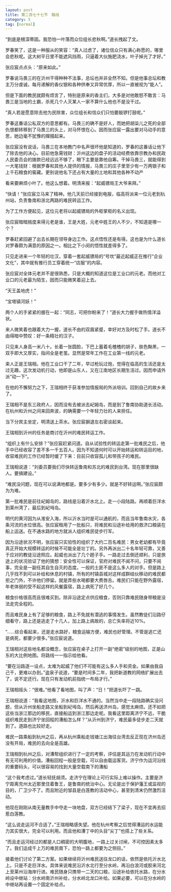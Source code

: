 ```yaml
---
layout: post
title: 第二百七十七节　路线
category: 5
tag: [normal]
---
```


“到底是根深蒂固。我恐怕一叶落而众位组长悲秋啊。”道长拽起了文。

罗春笑了，这是一种服从的笑容：“真人过虑了，诸位信众只有满心称愿的，哪里会悲秋呢。这大树平日里不能遮风挡雨，只逼着大伙施肥浇水，叶子掉光了才好。”

张应宸点点头：“原来如此。”

罗春说马畏三的在沂州干得种种不法事，总坛也并非全然不知。但是他事总坛和教主万分虔诚，每月递解的香仪银和各种供奉又异常优厚，所以一直被视为“能人”。

但是下面的教民就颇有烦言了，特别是原来的香主们，大多是对他敢怒不敢言：马畏三是当地的土霸，杀死几个人灭某人一家不算什么他也不是没干过。

“真人若是愿意除去他为民除害，众位组长和信众们只怕要敲锣打鼓呢。”

罗春这番话公私双方的意思都有。马畏三的确不是好人，而她把胡柒儿之死的全部仇恨都转移到了马畏三的头上，对马怀恨在心。因而张应宸一露出要对马动手的意思，她边毫不犹豫的撺掇起来。

张应宸没有说话，马畏三在本地教门中名声很坏他是知道的，罗春的这番话让他下了除去他的决心。目前他急需钱财：沂州这边的盘子的活动经费依靠宗教办和民政人民委员会的拨款已经远远不够了，眼下主要是靠他自筹。干掉马畏三，就能得到一大笔钱财：根据罗春和其他人提供的情报，马畏三的庄子里至少有一万两银子和上千石粮食的窖藏。更别说他名下还占有大量的土地和其他各种不动产

看来要麻烦小叶了。他这么想着。明清来报：“起威镖局王大爷来拜。”

“快请！”张应宸立马来了精神。他几天前已经接到电报，临高将派来一位元老到杭州站，负责鲁南和浙北两路的难民转运工作。

为了工作方便起见，这位元老将以起威镖局的外柜掌柜的名义出现。

张应宸暗暗揣度来得元老是谁，王是大姓，元老中姓王的人不少，不知道是哪一个？

罗春赶紧回避了出去长期在领导身边工作。这点悟性还是有得。这也是为什么道长对罗春颇为满意的原因之一。相比之下小闵的悟性就差得多了。

只见走进来一个年轻的壮汉，穿着一套起威镖局的“号坎”最近起威正在推行“企业文化”，其中就有推行员工穿着统一“店服”的内容。

张应宸对全体元老并不是很熟悉，只是大概的知道这位是工业口的元老。而他对工业口的元老最为陌生，因而只能微笑着迎上去。

“天王盖地虎！”

“宝塔镇河妖！”

两个人的手紧紧的握在一起：“同志，可把你盼来了！”道长大力握手做热情洋溢状。

来人微笑着也跟着大力一握，道长不由的双眉紧蹙，幸好对方及时松了手。道长不由得暗中赞叹：好一条精壮的汉子。

只见来人身高一米八十。长着一张圆脸，下巴上蓄着毛楂楂的胡子，肤色黝黑，一双手即大又厚实，指间全是老茧。显然是常年工作在工业第一线的元老。

来人正是王瑞相。他在工业口干了二年，早过枪玩过炮，觉得在临高的生活还是太过无趣，这次发动机行动，他即是山东人，又在江南地区长期生活过。因而申请外派“动一下”。

在他的不懈努力之下，王瑞相终于获准参加情报局的外派培训。回到自己的故乡来了。

王瑞相不是东三政府人，因而没有去被派去屺姆岛，而是到了鲁南协助道长活动。在杭州和沂州之间来回奔波，的确需要一个年轻力壮的人来担任。

当下分宾主坐定，明清送上茶水。张应宸摒退左右密谈起来。

王瑞相到沂州的任务是商讨在沂州的难民转运工作。

“组织上有什么安排？”张应宸赶紧问道。自从试验性的转运走第一批难民之后，他手中已经收容了差不多一千五百人。因为不知道何时可以开始转运和转运目的地，收容难民的工作已经暂时缓了下来：目前只收容孤儿和带孩子的难民。

王瑞相说道：“刘委员要我们尽快转运鲁南和苏北的难民到台湾。现在那里很缺人。要搞建设。”

“难民没问题，现在可以说满地都是。要多少有多少。就是不好转运啊。”张应宸颇为为难。

第一批难民是前往屺姆岛的，路线是沿着沂水北上。走一小段陆路。再顺着巨洋水到莱州湾了，最后到屺坶岛。

明代的黄河因为从淮安入海，所以沂水当时是可以通航的，而且当年鲁南水灾，各条河流的水位很高。张应宸租用了一批船只，将难民和沿途补给用的救济口粮装在船上运送。在不通水路的地方就派人组织难民徒步行军。

因为沿途状况不明，张应宸只实验性的组织了大约二百名难民：男女老幼都有毕竟真正开始大规模转运的时候不可能全是壮丁的。另外再派出二十名年轻可靠，又善于应对的教徒沿途照应。起威也派出了几个趟子手。一路走过去倒还顺利，只是旅途上的状况验证了他的猜想：安全性可以保证，官府对难民不闻不问，只要不闹事，完全是一副任其自生自灭的态度。一般的土匪不是这么多人的对手。但是路上几乎找不到可以补给和休息的村镇，所有的村镇县城对这样成群结伙移动的难民都拒之门外，不许他们停留。就是弄些水喝都要大费唇舌。难民们只能在野外露宿，年老体弱的受不起这样的风餐露宿，路上病死了好几个。

粮食价格很高而且很难买到。除非沿途定点供应粮食，否则只靠难民随身带粮是没法走完全程的。

而且难民身上有了足够的粮食，路上不免就有潜逃的事情发生。虽然教徒们沿路仔细看守，路上还是逃走了十几人，加上路上病故的，总亡失率将近10%。

“……综合看起来，还是走水路好，粮食运输方便，难民也好管理。不管是逃亡还是病死，都要少很多。”张应宸说道。

王瑞相对这些地名都没概念，张应宸在桌子上打开一副“绝密”级别的地图，正是山东的大比例地图。将路线一一指示给他看。

“要在沿路逐一设点，太难为起威了他们不可能有这么多人手和资金。如果由我自己干，更难以办到。”盗泉子说道，“要是时间多二年，我把新道教的网络扩展出去了，说不定还行。现在只有发动机前指统一布局才行。”

王瑞相摇头：“很难。”他看了看地图，叫了声：“日！”把道长吓了一跳。

王瑞相说道：“我看这地图，沂水和巨洋水不通的。当然当中走一段陆路确实没问题，但从沂州坐船走路又坐船到屺坶岛，然后再送济州岛，感觉太麻烦。还不如把这些当浙江那边的移民，直接船运到浙江那边走呢。我看这里距离济宁不远，干脆组织难民走到济宁坐回程的漕船怎么样？”从沂州到济宁，难民最多徒步走二天就到了。道路也比较好走。

难民一路乘船到杭州之后，再从杭州乘船走钱塘江出海往台湾去反正现在济州岛还没有开局，难民的去向全是高雄。

王瑞相到杭州之后，对漕帮组织进行了一定的考察，评估是其运力在发动机行动中有无可利用的价值。漕船回程一般是空载，可以自由载运客货。济宁作为运河沿线的重要码头，可以很容易的找到大量空载南下的漕船

“这个我考虑过。”道长轻抚胡须。走济宁在理论上可行实际上难以操作。主要是济宁距离兖州太近那里住着鲁王，是鲁南的统治中心。无论是出于保护藩王或监视的目的，厂卫少不了。而且附近的邹县是白莲教的活动中心，甚至到清末仍然激烈活动。

他现在刚刚从南无量教手中夺走一块地盘，双方已经结下了梁子，现在不宜再去招惹白莲教。

“这么说走运河不合适了。”王瑞相略感失望。他在杭州考察之后觉得漕运的水运能力其实很大，完全可以利用。而且他和漕丁中的头目“尖丁”也搭上了些关系。

“而且走运河经过的都是人口稠密的大明腹地，一路上过关讨闸，不可控因素太多了。我们运成千上万的难民南下，恐怕一路上都要为之侧目。”

接着他们讨论了第二方案。如果继续将沂州难民送往龙口的话，依然是依托沂水北上。只是不走巨洋水。具体来说难民沿沂水北行至分水岭，再沿白浪河或胶来河北上至莱州沿海岸行进。难民随身只携带一二天的口粮，沿途补给依托水路，在分水岭设中继站：分水岭南沂州补给，分水岭北龙口补给。如果必要，可以在分水岭的中继站再设置一个固定补给点。
